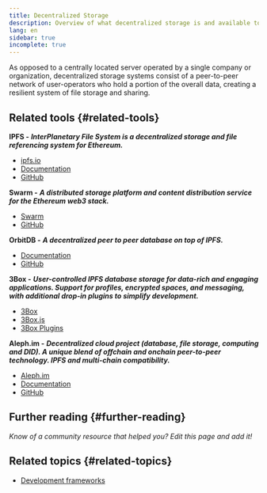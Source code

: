 ```yaml
---
title: Decentralized Storage
description: Overview of what decentralized storage is and available tools to integrate into a dapp.
lang: en
sidebar: true
incomplete: true
---
```


As opposed to a centrally located server operated by a single company or organization, decentralized storage systems consist of a peer-to-peer network of user-operators who hold a portion of the overall data, creating a resilient system of file storage and sharing.

## Related tools {#related-tools}

**IPFS -** **_InterPlanetary File System is a decentralized storage and file referencing system for Ethereum._**

- [ipfs.io](https://ipfs.io/)
- [Documentation](https://docs.ipfs.io/)
- [GitHub](https://github.com/ipfs/ipfs)

**Swarm -** **_A distributed storage platform and content distribution service for the Ethereum web3 stack._**

- [Swarm](https://ethersphere.github.io/swarm-home/)
- [GitHub](https://github.com/ethersphere/swarm)

**OrbitDB -** **_A decentralized peer to peer database on top of IPFS._**

- [Documentation](https://github.com/orbitdb/field-manual)
- [GitHub](https://github.com/orbitdb/orbit-db)

**3Box -** **_User-controlled IPFS database storage for data-rich and engaging applications. Support for profiles, encrypted spaces, and messaging, with additional drop-in plugins to simplify development._**

- [3Box](https://3box.io)
- [3Box.js](https://github.com/3box/3box-js)
- [3Box Plugins](https://docs.3box.io/learn/building-a-distributed-appstore-with-3box#5723)

**Aleph.im -** **_Decentralized cloud project (database, file storage, computing and DID). A unique blend of offchain and onchain peer-to-peer technology. IPFS and multi-chain compatibility._**

- [Aleph.im](https://aleph.im/)
- [Documentation](https://aleph.im/#/developers)
- [GitHub](https://github.com/aleph-im/)

## Further reading {#further-reading}

_Know of a community resource that helped you? Edit this page and add it!_

## Related topics {#related-topics}

- [Development frameworks](/en/developers/docs/frameworks/)
